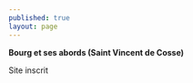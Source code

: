 ```yaml
---
published: true
layout: page
---
```


**Bourg et ses abords (Saint Vincent de Cosse)**

Site inscrit
